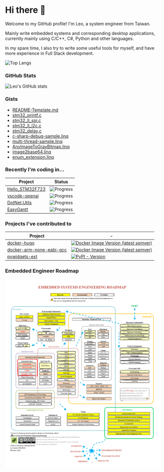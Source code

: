 # Hi there 👋

Welcome to my GitHub profile! I'm Leo, a system engineer from Taiwan.

Mainly write embedded systems and corresponding desktop applications, currently mainly using C/C++, C#, Python and other languages.

In my spare time, I also try to write some useful tools for myself, and have more experience in Full Stack development.

![Top Langs](https://github-readme-stats.vercel.app/api/top-langs/?username=leoli0605&show_icons=true&theme=radical)

### GitHub Stats

![Leo's GitHub stats](https://github-readme-stats.vercel.app/api?username=leoli0605&show_icons=true&theme=radical)

### Gists

<!-- GISTS_START -->

- [README-Template.md](https://gist.github.com/leoli0605/7c597db4319a12eabfc1414d96dfb847)
- [stm32_printf.c](https://gist.github.com/leoli0605/ecf9f9b615e2e2259e16da496b2b3704)
- [stm32_ll_spi.c](https://gist.github.com/leoli0605/dbff21c2e5db943b1e5329b4db71e580)
- [stm32_ll_i2c.c](https://gist.github.com/leoli0605/7dfe8a41870c9c15201715aafaf3d669)
- [stm32_delay.c](https://gist.github.com/leoli0605/ff91652675acb93e4990ab4909e49be5)
- [c-sharp-debug-sample.linq](https://gist.github.com/leoli0605/a953348cd56c2e4c467b231ce6f715a4)
- [multi-thread-sample.linq](https://gist.github.com/leoli0605/2a6bf8b652bac790c801f0c99e13cac0)
- [AnyImageToGrayBitmap.linq](https://gist.github.com/leoli0605/a369aeb6dee7fbba7ede0f590b71b7ec)
- [image2base64.linq](https://gist.github.com/leoli0605/662dd486d24f47089a26b7dbd8a465ad)
- [enum_extension.linq](https://gist.github.com/leoli0605/67ab7ec61bf7fb8510eec7be6fbf0c6a)
<!-- GISTS_END -->

### Recently I'm coding in...

| Project                                                     | Status                                                 |
| ----------------------------------------------------------- | ------------------------------------------------------ |
| [Hello_STM32F723](https://github.com/leoli0605/Hello_STM32F723)             | ![Progress](https://progress-bar.dev/10/?title=ongoing) |
| [vscode-openai](https://github.com/leoli0605/vscode-openai) | ![Progress](https://progress-bar.dev/50/?title=ongoing)    |
| [DotNet.Utils](https://github.com/leoli0605/DotNet.Utils)   | ![Progress](https://progress-bar.dev/0/?title=todo)    |
| [EasyGantt](https://github.com/leoli0605/EasyGantt)         | ![Progress](https://progress-bar.dev/0/?title=todo)    |

### Projects I've contributed to

| Project                                                                           | -                                                                                                                                                                            |
| --------------------------------------------------------------------------------- | ---------------------------------------------------------------------------------------------------------------------------------------------------------------------------- |
| [docker-hugo](https://github.com/leoli0605/docker-hugo)                           | [![Docker Image Version (latest semver)](https://img.shields.io/docker/v/jafee201153/hugo?sort=semver)](https://hub.docker.com/r/jafee201153/hugo)                           |
| [docker-arm-none-eabi-gcc](https://github.com/leoli0605/docker-arm-none-eabi-gcc) | [![Docker Image Version (latest semver)](https://img.shields.io/docker/v/jafee201153/arm-none-eabi-gcc?sort=semver)](https://hub.docker.com/r/jafee201153/arm-none-eabi-gcc) |
| [pywidgets-ext](https://github.com/leoli0605/pywidgets-ext)                       | [![PyPI - Version](https://img.shields.io/pypi/v/pywidgets-ext)](https://pypi.org/project/pywidgets-ext/)                                                                    |

### Embedded Engineer Roadmap

[![Embedded Engineer Roadmap](./assets/Embedded-Engineering-Roadmap.drawio.png)](https://github.com/m3y54m/Embedded-Engineering-Roadmap)
